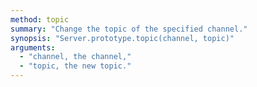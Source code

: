 ```yaml
---
method: topic
summary: "Change the topic of the specified channel."
synopsis: "Server.prototype.topic(channel, topic)"
arguments:
  - "channel, the channel,"
  - "topic, the new topic."
---
```

